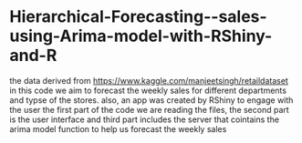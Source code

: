 # Hierarchical-Forecasting--sales-using-Arima-model-with-RShiny-and-R
the data derived from https://www.kaggle.com/manjeetsingh/retaildataset
in this code we aim to forecast the weekly sales for different departments and typse of the stores. 
also, an app was created by RShiny to engage with the user
the first part of the code we are reading the files,
the second part is the user interface and 
third part includes the server that cointains the arima model function to help us forecast the weekly sales
